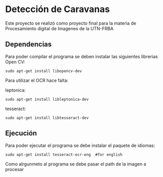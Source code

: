 # Detección de Caravanas
Este proyecto se realizó como proyecto final para la materia de Procesamiento digital de Imagenes de la UTN-FRBA

## Dependencias  
Para poder compilar el programa se deben instalar las siguientes librerias
Open CV:

`sudo apt-get install libopencv-dev`

Para utilizar el OCR hace falta:

leptonica:

`sudo apt-get install libleptonica-dev`

tesseract:

`sudo apt-get install libtesseract-dev`


## Ejecución 
Para poder ejecutar el programa se debe instalar el paquete de idiomas:

 `sudo apt-get install tesseract-ocr-eng  #for english `

Como alrgunmeto al programa se debe pasar el path de la imagen a procesar
